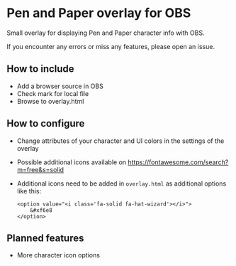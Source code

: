# Pen and Paper overlay for OBS
Small overlay for displaying Pen and Paper character info with OBS.

If you encounter any errors or miss any features, please open an issue.


## How to include
* Add a browser source in OBS
* Check mark for local file
* Browse to overlay.html

## How to configure
* Change attributes of your character and UI colors in the settings of the overlay
* Possible additional icons available on https://fontawesome.com/search?m=free&s=solid
* Additional icons need to be added in `overlay.html` as additional options like this:

  ```
  <option value="<i class='fa-solid fa-hat-wizard'></i>">
      &#xf6e8
  </option>
  ```

## Planned features
* More character icon options
